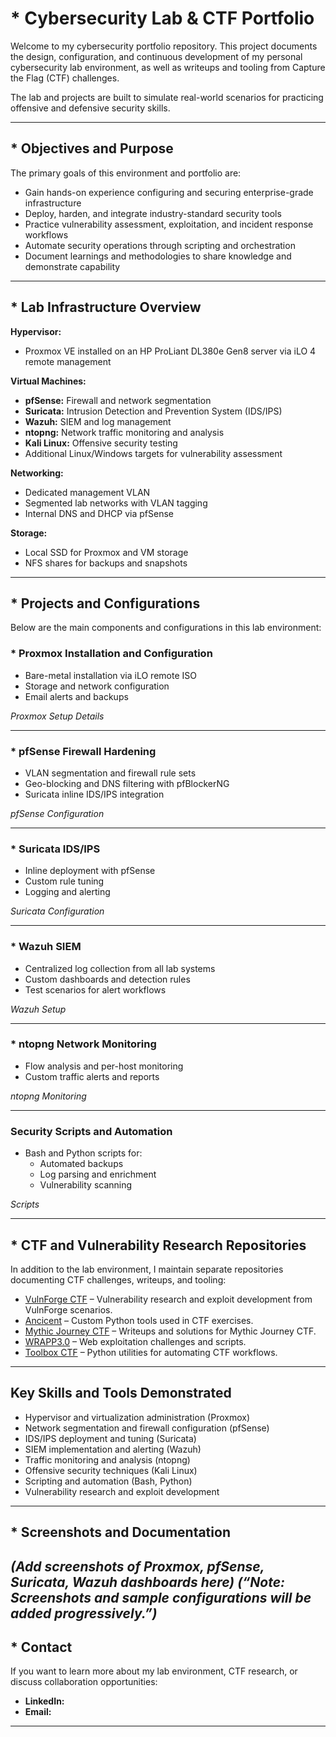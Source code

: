 # * Cybersecurity Lab & CTF Portfolio

Welcome to my cybersecurity portfolio repository. This project documents the design, configuration, and continuous development of my personal cybersecurity lab environment, as well as writeups and tooling from Capture the Flag (CTF) challenges.  

The lab and projects are built to simulate real-world scenarios for practicing offensive and defensive security skills.

---

## * Objectives and Purpose

The primary goals of this environment and portfolio are:

* Gain hands-on experience configuring and securing enterprise-grade infrastructure  
* Deploy, harden, and integrate industry-standard security tools  
* Practice vulnerability assessment, exploitation, and incident response workflows  
* Automate security operations through scripting and orchestration  
* Document learnings and methodologies to share knowledge and demonstrate capability

---

## * Lab Infrastructure Overview

**Hypervisor:**  
- Proxmox VE installed on an HP ProLiant DL380e Gen8 server via iLO 4 remote management

**Virtual Machines:**  
- **pfSense:** Firewall and network segmentation
- **Suricata:** Intrusion Detection and Prevention System (IDS/IPS)
- **Wazuh:** SIEM and log management
- **ntopng:** Network traffic monitoring and analysis
- **Kali Linux:** Offensive security testing
- Additional Linux/Windows targets for vulnerability assessment

**Networking:**  
- Dedicated management VLAN
- Segmented lab networks with VLAN tagging
- Internal DNS and DHCP via pfSense

**Storage:**  
- Local SSD for Proxmox and VM storage
- NFS shares for backups and snapshots

---

## * Projects and Configurations

Below are the main components and configurations in this lab environment:

### * Proxmox Installation and Configuration
- Bare-metal installation via iLO remote ISO
- Storage and network configuration
- Email alerts and backups

 *Proxmox Setup Details*

---

### * pfSense Firewall Hardening
- VLAN segmentation and firewall rule sets
- Geo-blocking and DNS filtering with pfBlockerNG
- Suricata inline IDS/IPS integration

 *pfSense Configuration*

---

### * Suricata IDS/IPS
- Inline deployment with pfSense
- Custom rule tuning
- Logging and alerting

 *Suricata Configuration*

---

### * Wazuh SIEM
- Centralized log collection from all lab systems
- Custom dashboards and detection rules
- Test scenarios for alert workflows

 *Wazuh Setup*

---

### * ntopng Network Monitoring
- Flow analysis and per-host monitoring
- Custom traffic alerts and reports

 *ntopng Monitoring*

---

###  Security Scripts and Automation
- Bash and Python scripts for:
  - Automated backups
  - Log parsing and enrichment
  - Vulnerability scanning

 *Scripts*

---

## * CTF and Vulnerability Research Repositories

In addition to the lab environment, I maintain separate repositories documenting CTF challenges, writeups, and tooling:

- [VulnForge CTF](https://github.com/mangeeriiksson/VulnForge-CTF) – Vulnerability research and exploit development from VulnForge scenarios.
- [Ancicent](https://github.com/mangeeriiksson/ancicent) – Custom Python tools used in CTF exercises.
- [Mythic Journey CTF](https://github.com/mangeeriiksson/Mythic.journey.ctf) – Writeups and solutions for Mythic Journey CTF.
- [WRAPP3.0](https://github.com/mangeeriiksson/WRAPP3.0) – Web exploitation challenges and scripts.
- [Toolbox CTF](https://github.com/mangeeriiksson/toolbox.CTF) – Python utilities for automating CTF workflows.

---

## Key Skills and Tools Demonstrated

- Hypervisor and virtualization administration (Proxmox)
- Network segmentation and firewall configuration (pfSense)
- IDS/IPS deployment and tuning (Suricata)
- SIEM implementation and alerting (Wazuh)
- Traffic monitoring and analysis (ntopng)
- Offensive security techniques (Kali Linux)
- Scripting and automation (Bash, Python)
- Vulnerability research and exploit development

---

## * Screenshots and Documentation

*(Add screenshots of Proxmox, pfSense, Suricata, Wazuh dashboards here)*
*(“Note: Screenshots and sample configurations will be added progressively.”)*
---

## * Contact

If you want to learn more about my lab environment, CTF research, or discuss collaboration opportunities:

- **LinkedIn:** 
- **Email:** 

---
